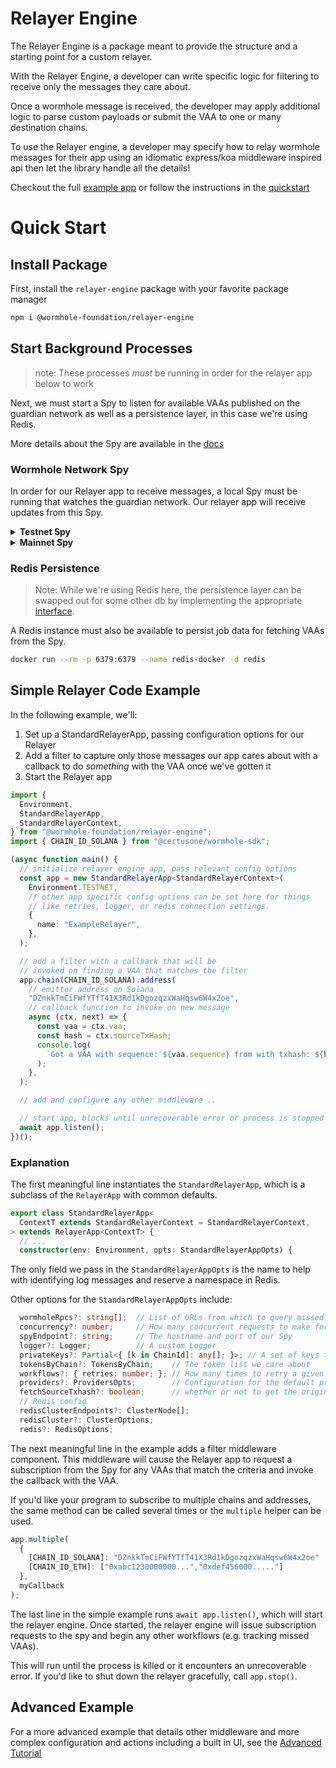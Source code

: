 # Relayer Engine

The Relayer Engine is a package meant to provide the structure and a starting point for a custom relayer.

With the Relayer Engine, a developer can write specific logic for filtering to receive only the messages they care about.

Once a wormhole message is received, the developer may apply additional logic to parse custom payloads or submit the VAA to one or many destination chains.

To use the Relayer engine, a developer may specify how to relay wormhole messages for their app using an idiomatic express/koa middleware inspired api then let the library handle all the details!

Checkout the full [example app](https://github.com/wormhole-foundation/relayer-engine/tree/main/example-app) or follow the instructions in the [quickstart](#quick-start)

# Quick Start

## Install Package

First, install the `relayer-engine` package with your favorite package manager

```sh
npm i @wormhole-foundation/relayer-engine
```

## Start Background Processes

> note: These processes _must_ be running in order for the relayer app below to work

Next, we must start a Spy to listen for available VAAs published on the guardian network as well as a persistence layer, in this case we're using Redis.

More details about the Spy are available in the [docs](https://docs.wormhole.com/wormhole/explore-wormhole/spy)

### Wormhole Network Spy

In order for our Relayer app to receive messages, a local Spy must be running that watches the guardian network. Our relayer app will receive updates from this Spy.

<details>
<summary><b>Testnet Spy</b></summary>

```bash
docker run --platform=linux/amd64 \
-p 7073:7073 \
--entrypoint /guardiand ghcr.io/wormhole-foundation/guardiand:latest \
spy \
--nodeKey /node.key \
--spyRPC "[::]:7073" \
--network /wormhole/testnet/2/1 \
--bootstrap /dns4/wormhole-testnet-v2-bootstrap.certus.one/udp/8999/quic/p2p/12D3KooWAkB9ynDur1Jtoa97LBUp8RXdhzS5uHgAfdTquJbrbN7i
```

</details>

<details>
<summary><b>Mainnet Spy</b></summary>

```bash
docker run --platform=linux/amd64 \
-p 7073:7073 \
--entrypoint /guardiand ghcr.io/wormhole-foundation/guardiand:latest \
spy \
--nodeKey /node.key \
--spyRPC "[::]:7073" \
--network /wormhole/mainnet/2 \
--bootstrap /dns4/wormhole-mainnet-v2-bootstrap.certus.one/udp/8999/quic/p2p/12D3KooWQp644DK27fd3d4Km3jr7gHiuJJ5ZGmy8hH4py7fP4FP7
```

</details>

### Redis Persistence

> Note: While we're using Redis here, the persistence layer can be swapped out for some other db by implementing the appropriate [interface](https://github.com/wormhole-foundation/relayer-engine/blob/main/relayer/storage/redis-storage.ts).

A Redis instance must also be available to persist job data for fetching VAAs from the Spy.

```bash
docker run --rm -p 6379:6379 --name redis-docker -d redis
```

## Simple Relayer Code Example

In the following example, we'll:

1. Set up a StandardRelayerApp, passing configuration options for our Relayer
2. Add a filter to capture only those messages our app cares about with a callback to do _something_ with the VAA once we've gotten it
3. Start the Relayer app

```ts
import {
  Environment,
  StandardRelayerApp,
  StandardRelayerContext,
} from "@wormhole-foundation/relayer-engine";
import { CHAIN_ID_SOLANA } from "@certusone/wormhole-sdk";

(async function main() {
  // initialize relayer engine app, pass relevant config options
  const app = new StandardRelayerApp<StandardRelayerContext>(
    Environment.TESTNET,
    // other app specific config options can be set here for things
    // like retries, logger, or redis connection settings.
    {
      name: "ExampleRelayer",
    },
  );

  // add a filter with a callback that will be
  // invoked on finding a VAA that matches the filter
  app.chain(CHAIN_ID_SOLANA).address(
    // emitter address on Solana
    "DZnkkTmCiFWfYTfT41X3Rd1kDgozqzxWaHqsw6W4x2oe",
    // callback function to invoke on new message
    async (ctx, next) => {
      const vaa = ctx.vaa;
      const hash = ctx.sourceTxHash;
      console.log(
        `Got a VAA with sequence: ${vaa.sequence} from with txhash: ${hash}`,
      );
    },
  );

  // add and configure any other middleware ..

  // start app, blocks until unrecoverable error or process is stopped
  await app.listen();
})();
```

### Explanation

The first meaningful line instantiates the `StandardRelayerApp`, which is a subclass of the `RelayerApp` with common defaults.

```ts
export class StandardRelayerApp<
  ContextT extends StandardRelayerContext = StandardRelayerContext,
> extends RelayerApp<ContextT> {
  // ...
  constructor(env: Environment, opts: StandardRelayerAppOpts) {
```

The only field we pass in the `StandardRelayerAppOpts` is the name to help with identifying log messages and reserve a namespace in Redis.

Other options for the `StandardRelayerAppOpts` include:

```ts
  wormholeRpcs?: string[];  // List of URLs from which to query missed VAAs
  concurrency?: number;     // How many concurrent requests to make for workflows
  spyEndpoint?: string;     // The hostname and port of our Spy
  logger?: Logger;          // A custom Logger
  privateKeys?: Partial<{ [k in ChainId]: any[]; }>; // A set of keys that can be used to sign and send transactions
  tokensByChain?: TokensByChain;    // The token list we care about
  workflows?: { retries: number; }; // How many times to retry a given workflow
  providers?: ProvidersOpts;        // Configuration for the default providers
  fetchSourceTxhash?: boolean;      // whether or not to get the original transaction id/hash
  // Redis config
  redisClusterEndpoints?: ClusterNode[];
  redisCluster?: ClusterOptions;
  redis?: RedisOptions;
```

The next meaningful line in the example adds a filter middleware component. This middleware will cause the Relayer app to request a subscription from the Spy for any VAAs that match the criteria and invoke the callback with the VAA.

If you'd like your program to subscribe to multiple chains and addresses, the same method can be called several times or the `multiple` helper can be used.

```ts
app.multiple(
  {
    [CHAIN_ID_SOLANA]: "DZnkkTmCiFWfYTfT41X3Rd1kDgozqzxWaHqsw6W4x2oe"
    [CHAIN_ID_ETH]: ["0xabc1230000000...","0xdef456000....."]
  },
  myCallback
);
```

The last line in the simple example runs `await app.listen()`, which will start the relayer engine. Once started, the relayer engine will issue subscription requests to the spy and begin any other workflows (e.g. tracking missed VAAs).

This will run until the process is killed or it encounters an unrecoverable error. If you'd like to shut down the relayer gracefully, call `app.stop()`.

## Advanced Example

For a more advanced example that details other middleware and more complex configuration and actions including a built in UI, see the [Advanced Tutorial](./example-app/README.md)
